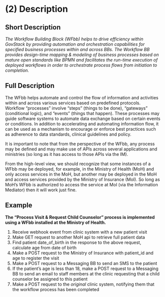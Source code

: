 # (2) Description

## Short Description

_The Workflow Building Block (WFbb) helps to drive efficiency within GovStack by
providing automation and orchestration capabilities for specified business
processes within and across BBs. The Workflow BB provides design-time mapping &
modeling of business processes based on mature open standards like BPMN and
facilitates the run-time execution of deployed workflows in order to orchestrate
process flows from initiation to completion._

## Full Description

The WFbb helps automate and control the flow of information and activities
within and across various services based on predefined protocols. Workflow
“processes” involve “steps” (things to be done), “gateways” (conditional logic),
and “events” (things that happen). These processes may guide software systems to
automate data exchange based on certain events or conditions. In addition to
accelerating and automating information flow, it can be used as a mechanism to
encourage or enforce best practices such as adherence to data standards,
clinical guidelines and policy.

It is important to note that from the perspective of the WFbb, any process may
be defined and may make use of APIs across several applications and ministries
(so long as it has access to those APIs via the IM).

From the high-level view, we should recognize that some instances of a WFbb may
be deployed, for example, in the Ministry of Health (MoH) and only access
services in the MoH, but another may be deployed in the MoH and access services
provided by the Ministry of Insurance (MoI). So long as MoH’s WFbb is authorized
to access the service at MoI (via the Information Mediator) then it will work
just fine.

## Example

**The “Process Visit & Request Child Counselor” process is implemented using a
WFbb installed at the Ministry of Health.**

1. Receive webhook event from clinic system with a new patient visit
2. Make GET request to another MoH api to retrieve full patient data
3. Find patient date_of_birth in the response to the above request, calculate
   age from date of birth
4. Make a POST request to the Ministry of Insurance with patient_id and age to
   register the visit
5. Make a POST request to a Messaging BB to send an SMS to the patient
6. If the patient’s age is less than 18, make a POST request to a Messaging BB
   to send an email to staff members at the clinic requesting that a child
   counselor be assigned to this patient
7. Make a POST request to the _original_ clinic system, notifying them that the
   workflow process has been completed
